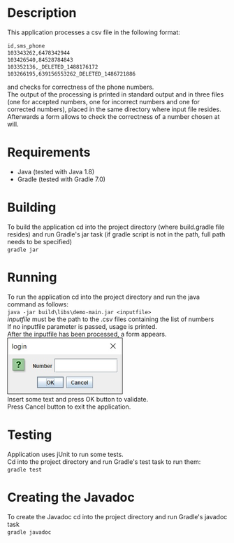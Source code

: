 # Description
This application processes a csv file in the following format:  
```
id,sms_phone  
103343262,6478342944  
103426540,84528784843  
103352136,_DELETED_1488176172  
103266195,639156553262_DELETED_1486721886
```
and checks for correctness of the phone numbers.  
The output of the processing is printed in standard output and in three files (one for accepted numbers, one for incorrect numbers and one for corrected numbers), placed in the same directory where input file resides. Afterwards a form allows to check the correctness of a number chosen at will.

# Requirements
- Java (tested with Java 1.8)
- Gradle (tested with Gradle 7.0)

# Building
To build the application cd into the project directory (where build.gradle file resides) and run Gradle's jar task (if gradle script is not in the path, full path needs to be specified)  
`gradle jar`

# Running
To run the application cd into the project directory and run the java command as follows:  
`java -jar build\libs\demo-main.jar <inputfile>`  
*inputfile* must be the path to the .csv files containing the list of numbers  
If no inputfile parameter is passed, usage is printed.  
After the inputfile has been processed, a form appears.  
![Input form](form.jpg)  
Insert some text and press OK button to validate.  
Press Cancel button to exit the application.

# Testing
Application uses jUnit to run some tests.  
Cd into the project directory and run Gradle's test task to run them:  
`gradle test`

# Creating the Javadoc
To create the Javadoc cd into the project directory and run Gradle's javadoc task  
`gradle javadoc`

